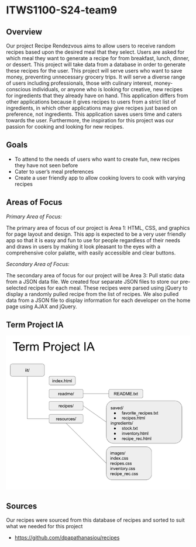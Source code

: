 # ITWS1100-S24-team9

## Overview
Our project Recipe Rendezvous aims to allow users to receive random recipes based upon the desired meal that they select. Users are asked for which meal they want to generate a recipe for from breakfast, lunch, dinner, or dessert. This project will take data from a database in order to generate these recipes for the user. This project will serve users who want to save money, preventing unnecessary grocery trips. It will serve a diverse range of users including professionals, those with culinary interest, money-conscious individuals, or anyone who is looking for creative, new recipes for ingredients that they already have on hand. This application differs from other applications because it gives recipes to users from a strict list of ingredients, in which other applications may give recipes just based on preference, not ingredients. This application saves users time and caters towards the user. Furthermore, the inspiration for this project was our passion for cooking and looking for new recipes.

## Goals
- To attend to the needs of users who want to create fun, new recipes they have not seen before
- Cater to user’s meal preferences 
- Create a user friendly app to allow cooking lovers to cook with varying recipes

## Areas of Focus
<em>Primary Area of Focus: </em>


The primary area of focus of our project is Area 1: HTML, CSS, and graphics for  page layout and design. This app is expected to be a very user friendly app so that it is easy and fun to use for people regardless of their needs and draws in users by making it look pleasant to the eyes with a comprehensive color palatte, with easily accessible and clear buttons. 

<em>Secondary Area of Focus: </em>


The secondary area of focus for our project will be Area 3: Pull static data from a JSON data file. We created four separate JSON files to store our pre-selected recipes for each meal. These recipes were parsed using jQuery to display a randomly pulled recipe from the list of recipes. We also pulled data from a JSON file to display information for each developer on the home page using AJAX and jQuery.

## Term Project IA
![Term Project IA](resources/Term-Project-IA.png)

## Sources

Our recipes were sourced from this database of recipes and sorted to suit what we needed for this project

- https://github.com/dpapathanasiou/recipes 
